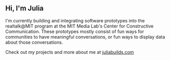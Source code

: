 ## Hi, I'm Julia

I'm currently building and integrating software prototypes into the realtalk@MIT program at the MIT Media Lab's Center for Constructive Communication. These prototypes mostly consist of fun ways for communities to have meaningful conversations, or fun ways to display data about those conversations.

Check out my projects and more about me at [juliabuilds.com](https://juliabuilds.com/)

